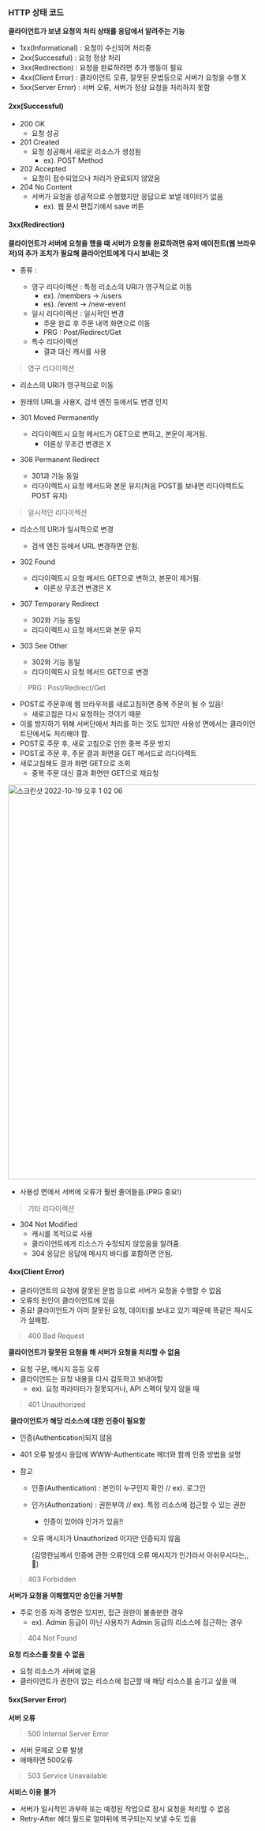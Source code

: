 ### HTTP 상태 코드

**클라이언트가 보낸 요청의 처리 상태를 응답에서 알려주는 기능**

- 1xx(Informational) : 요청이 수신되어 처리중
- 2xx(Successful) : 요청 정상 처리
- 3xx(Redirection) : 요청을 완료하려면 추가 행동이 필요
- 4xx(Client Error) : 클라이언트 오류, 잘못된 문법등으로 서버가 요청을 수행 X
- 5xx(Server Error) : 서버 오류, 서버가 정상 요청을 처리하지 못함



#### 2xx(Successful)

- 200 OK
  - 요청 성공
- 201 Created
  - 요청 성공해서 새로운 리소스가 생성됨
    - ex). POST Method
- 202 Accepted
  - 요청이 접수되었으나 처리가 완료되지 않았음
- 204 No Content
  - 서버가 요청을 성공적으로 수행했지만 응답으로 보낼 데이터가 없음
    - ex). 웹 문서 편집기에서 save 버튼



#### 3xx(Redirection)

**클라이언트가 서버에 요청을 했을 때 서버가 요청을 완료하려면 유저 에이전트(웹 브라우저)의 추가 조치가 필요해 클라이언트에게 다시 보내는 것**

- 종류 :

  - 영구 리다이렉션 : 특정 리소스의 URI가 영구적으로 이동
    - ex). /members -> /users
    - es). /event -> /new-event
  - 일시 리다이렉션 : 일시적인 변경
    - 주문 완료 후 주문 내역 화면으로 이동
    - PRG : Post/Redirect/Get
  - 특수 리다이렉션
    - 결과 대신 캐시를 사용

  

> 영구 리다이렉션

- 리소스의 URI가 영구적으로 이동

- 원래의 URL을 사용X, 검색 엔진 등에서도 변경 인지

- 301 Moved Permanently

  - 리다이렉트시 요청 메서드가 GET으로 변하고, 본문이 제거됨.
    - 이론상 무조건 변경은 X

- 308 Permanent Redirect

  - 301과 기능 동일
  - 리다이렉트시 요청 메서드와 본문 유지(처음 POST를 보내면 리다이렉트도 POST 유지)

  

> 일시적인 리다이렉션

- 리소스의 URI가 일시적으로 변경

  - 검색 엔진 등에서 URL 변경하면 안됨.

- 302 Found

  - 리다이렉트시 요청 메서드 GET으로 변하고, 본문이 제거됨.
    - 이론상 무조건 변경은 X

- 307 Temporary Redirect

  - 302와 기능 동일
  - 리다이렉트시 요청 메서드와 본문 유지

- 303 See Other

  - 302와 기능 동일
  - 리다이렉트시 요청 메서드 GET으로 변경

  

> PRG : Post/Redirect/Get

- POST로 주문후에 웹 브라우저를 새로고침하면 중복 주문이 될 수 있음!
  - 새로고침은 다시 요청하는 것이기 때문
- 이를 방지하기 위해 서버단에서 처리를 하는 것도 있지만 사용성 면에서는 클라이언트단에서도 처리해야 함.
- POST로 주문 후, 새로 고침으로 인한 중복 주문 방지
- POST로 주문 후, 주문 결과 화면을 GET 메서드로 리다이렉트
- 새로고침해도 결과 화면 GET으로 조회
  - 중복 주문 대신 결과 화면만 GET으로 재요청

<img width="800" alt="스크린샷 2022-10-19 오후 1 02 06" src="https://user-images.githubusercontent.com/91196025/196597920-8832d1e6-36e1-43c6-8fb9-4d445ab901b7.png">

- 사용성 면에서 서버에 오류가 훨씬 줄어들음.(PRG 중요!)



> 기타 리다이렉션

- 304 Not Modified
  - 캐시를 목적으로 사용
  - 클라이언트에게 리소스가 수정되지 않았음을 알려줌.
  - 304 응답은 응답에 메시지 바디를 포함하면 안됨.



#### 4xx(Client Error)

- 클라이언트의 요청에 잘못된 문법 등으로 서버가 요청을 수행할 수 없음
- 오류의 원인이 클라이언트에 있음
- 중요! 클라이언트가 이미 잘못된 요청, 데이터를 보내고 있기 때문에 똑같은 재시도가 실패함.



> 400 Bad Request

**클라이언트가 잘못된 요청을 해 서버가 요청을 처리할 수 없음**

- 요청 구문, 메시지 등등 오류
- 클라이언트는 요청 내용을 다시 검토하고 보내야함
  - ex). 요청 파라미터가 잘못되거나, API 스펙이 맞지 않을 때



> 401 Unauthorized

​	**클라이언트가 해당 리소스에 대한 인증이 필요함**

- 인증(Authentication)되지 않음

- 401 오류 발생시 응답에 WWW-Authenticate 헤더와 함께 인증 방법을 설명

- 참고

  - 인증(Authentication) : 본인이 누구인지 확인 // ex). 로그인

  - 인가(Authorization) : 권한부여 // ex). 특정 리소스에 접근할 수 있는 권한

    - 인증이 있어야 인가가 있음!!

  - 오류 메시지가 Unauthorized 이지만 인증되지 않음

    (김영한님께서 인증에 관한 오류인데 오류 메시지가 인가라서 아쉬우시다는,, 🙂)



> 403 Forbidden

**서버가 요청을 이해했지만 승인을 거부함**

- 주로 인증 자격 증명은 있지만, 접근 권한이 불충분한 경우
  - ex). Admin 등급이 아닌 사용자가 Admin 등급의 리소스에 접근하는 경우



> 404 Not Found

**요청 리소스를 찾을 수 없음**

- 요청 리소스가 서버에 없음
- 클라이언트가 권한이 없는 리소스에 접근할 때 해당 리소스를 숨기고 싶을 때



#### 5xx(Server Error)

**서버 오류**



> 500 Internal Server Error

- 서버 문제로 오류 발생 
- 애매하면 500오류



> 503 Service Unavailable

**서비스 이용 불가**

- 서버가 일시적인 과부하 또는 예정된 작업으로 잠시 요청을 처리할 수 없음
- Retry-After 헤더 필드로 얼마뒤에 복구되는지 보낼 수도 있음

